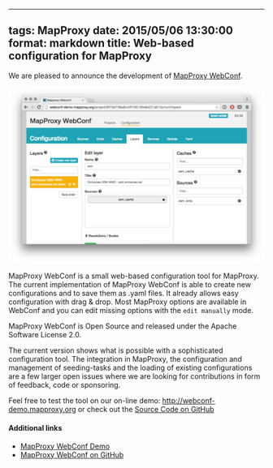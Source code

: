 
---
tags: MapProxy
date: 2015/05/06 13:30:00
format: markdown
title: Web-based configuration for MapProxy
---

We are pleased to announce the development of [MapProxy WebConf](https://github.com/mapproxy/mapproxy-webconf).

<img src="/static/img/webconf.png" class="img-responsive">

MapProxy WebConf is a small web-based configuration tool for MapProxy. The current implementation of MapProxy WebConf is able to create new configurations and to save them as .yaml files. It already allows easy configuration with drag & drop. Most MapProxy options are available in WebConf and you can edit missing options with the `edit manually` mode.

MapProxy WebConf is Open Source and released under the Apache Software License 2.0.

The current version shows what is possible with a sophisticated configuration tool. The integration in MapProxy, the configuration and management of seeding-tasks and the loading of existing configurations are a few larger open issues where we are looking for contributions in form of feedback, code or sponsoring.

Feel free to test the tool on our on-line demo: <a href="http://webconf-demo.mapproxy.org" target="_blank">http://webconf-demo.mapproxy.org</a> or check out the [Source Code on GitHub](https://github.com/mapproxy/mapproxy-webconf)

####  Additional links
* [MapProxy WebConf Demo](http://webconf-demo.mapproxy.org)
* [MapProxy WebConf on GitHub](https://github.com/mapproxy/mapproxy-webconf)
